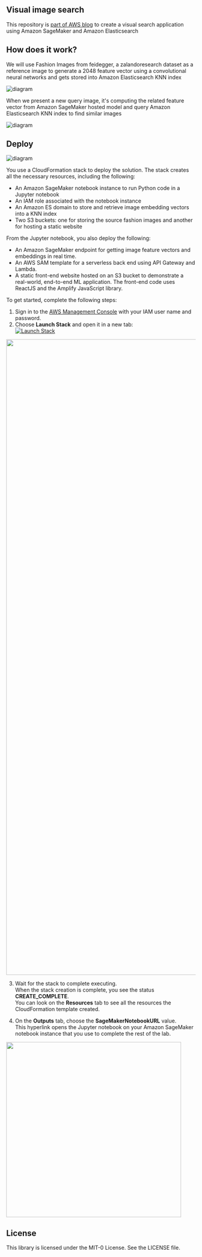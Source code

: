 ## Visual image search
This repository is [part of AWS blog](https://aws.amazon.com/blogs/machine-learning/building-a-visual-search-application-with-amazon-sagemaker-and-amazon-es/) to create a visual search application using Amazon SageMaker and Amazon Elasticsearch

## How does it work?

We will use Fashion Images from feidegger, a zalandoresearch dataset as a reference image to generate a 2048 feature vector using a convolutional neural networks and gets stored into Amazon Elasticsearch KNN index

![diagram](./ref.png)

When we present a new query image, it's computing the related feature vector from Amazon SageMaker hosted model and query Amazon Elasticsearch KNN index to find similar images

![diagram](./query.png)

## Deploy

![diagram](./visual-search-arch.svg)

You use a CloudFormation stack to deploy the solution. The stack creates all the necessary resources, including the following:<br/>

 + An Amazon SageMaker notebook instance to run Python code in a Jupyter notebook
 + An IAM role associated with the notebook instance
 + An Amazon ES domain to store and retrieve image embedding vectors into a KNN index
 + Two S3 buckets: one for storing the source fashion images and another for hosting a static website

From the Jupyter notebook, you also deploy the following:<br/>

 + An Amazon SageMaker endpoint for getting image feature vectors and embeddings in real time.
 + An AWS SAM template for a serverless back end using API Gateway and Lambda.
 + A static front-end website hosted on an S3 bucket to demonstrate a real-world, end-to-end ML application. The front-end code uses ReactJS and the Amplify JavaScript library.

To get started, complete the following steps:<br/>

  1. Sign in to the [AWS Management Console](https://aws.amazon.com/console/) with your IAM user name and password.
  2. Choose **Launch Stack** and open it in a new tab:<br/>
    [![Launch Stack](https://s3.amazonaws.com/cloudformation-examples/cloudformation-launch-stack.png)](https://console.aws.amazon.com/cloudformation/home#/stacks/new?stackName=vis-search)

<div>
    <img src="./cf-launch-guide.png", alt with="960" height="1687" />
</div>
  
  3. Wait for the stack to complete executing.<br/>
    When the stack creation is complete, you see the status **CREATE_COMPLETE**.<br/>
    You can look on the **Resources** tab to see all the resources the CloudFormation template created.

  4. On the **Outputs** tab, choose the **SageMakerNotebookURL** value.<br/>
     This hyperlink opens the Jupyter notebook on your Amazon SageMaker notebook instance that you use to complete the rest of the lab.

<div>
    <img src="./cf-stack-outputs.png", alt with="800" height="465" />
</div>

## License

This library is licensed under the MIT-0 License. See the LICENSE file.
